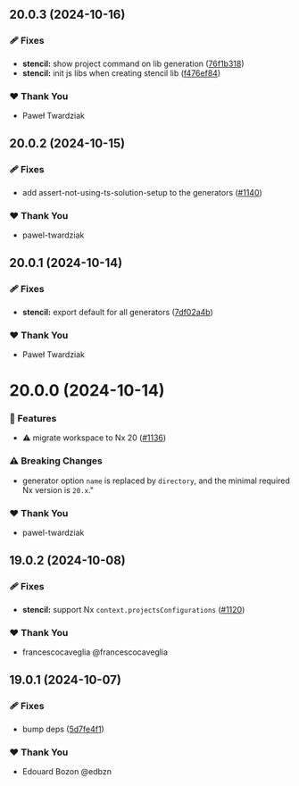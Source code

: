 ## 20.0.3 (2024-10-16)

### 🩹 Fixes

- **stencil:** show project command on lib generation ([76f1b318](https://github.com/nxext/nx-extensions/commit/76f1b318))
- **stencil:** init js libs when creating stencil lib ([f476ef84](https://github.com/nxext/nx-extensions/commit/f476ef84))

### ❤️  Thank You

- Paweł Twardziak

## 20.0.2 (2024-10-15)

### 🩹 Fixes

- add assert-not-using-ts-solution-setup to the generators ([#1140](https://github.com/nxext/nx-extensions/pull/1140))

### ❤️  Thank You

- pawel-twardziak

## 20.0.1 (2024-10-14)

### 🩹 Fixes

- **stencil:** export default for all generators ([7df02a4b](https://github.com/nxext/nx-extensions/commit/7df02a4b))

### ❤️  Thank You

- Paweł Twardziak

# 20.0.0 (2024-10-14)

### 🚀 Features

- ⚠️  migrate workspace to Nx 20 ([#1136](https://github.com/nxext/nx-extensions/pull/1136))

### ⚠️  Breaking Changes

- generator option `name` is replaced by `directory`, and the minimal required Nx version is `20.x`."

### ❤️  Thank You

- pawel-twardziak

## 19.0.2 (2024-10-08)


### 🩹 Fixes

- **stencil:** support Nx `context.projectsConfigurations` ([#1120](https://github.com/nxext/nx-extensions/pull/1120))


### ❤️  Thank You

- francescocaveglia @francescocaveglia

## 19.0.1 (2024-10-07)


### 🩹 Fixes

- bump deps ([5d7fe4f1](https://github.com/nxext/nx-extensions/commit/5d7fe4f1))


### ❤️  Thank You

- Edouard Bozon @edbzn